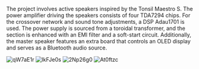 The project involves active speakers inspired by the Tonsil Maestro S. The power amplifier driving the speakers consists of four TDA7294 chips. For the crossover network and sound tone adjustments, a DSP Adau1701 is used. The power supply is sourced from a toroidal transformer, and the section is enhanced with an EMI filter and a soft-start circuit. Additionally, the master speaker features an extra board that controls an OLED display and serves as a Bluetooth audio source.

![qW7aE1r](https://github.com/user-attachments/assets/43c25615-f40b-4e54-a107-e7b1ecf0ae89)
![IkFJe0s](https://github.com/user-attachments/assets/c96e9972-1a69-4b33-93af-fc469125448a)
![2Np26g0](https://github.com/user-attachments/assets/347e1daf-c9c4-4feb-b70a-72eba7765cca)
![At0ftzc](https://github.com/user-attachments/assets/d59d8569-bd5d-41d4-bee2-2b3d8e401b66)
